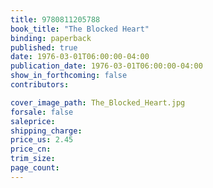 ```yaml
---
title: 9780811205788
book_title: "The Blocked Heart"
binding: paperback
published: true
date: 1976-03-01T06:00:00-04:00
publication_date: 1976-03-01T06:00:00-04:00
show_in_forthcoming: false
contributors:

cover_image_path: The_Blocked_Heart.jpg
forsale: false
saleprice:
shipping_charge:
price_us: 2.45
price_cn:
trim_size:
page_count:
---
```



